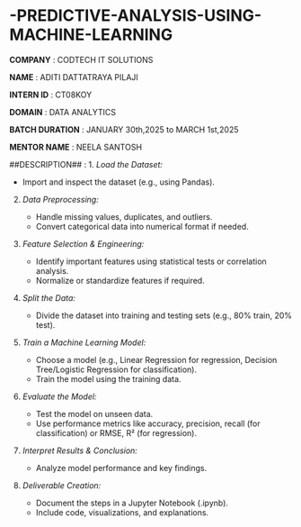 # -PREDICTIVE-ANALYSIS-USING-MACHINE-LEARNING

**COMPANY** : CODTECH IT SOLUTIONS

**NAME** : ADITI DATTATRAYA PILAJI

**INTERN ID** : CT08KOY

**DOMAIN** : DATA ANALYTICS

**BATCH DURATION** : JANUARY 30th,2025 to MARCH 1st,2025

**MENTOR NAME** : NEELA SANTOSH

##DESCRIPTION## : 1. *Load the Dataset:*  
   - Import and inspect the dataset (e.g., using Pandas).  

2. *Data Preprocessing:*  
   - Handle missing values, duplicates, and outliers.  
   - Convert categorical data into numerical format if needed.  

3. *Feature Selection & Engineering:*  
   - Identify important features using statistical tests or correlation analysis.  
   - Normalize or standardize features if required.  

4. *Split the Data:*  
   - Divide the dataset into training and testing sets (e.g., 80% train, 20% test).  

5. *Train a Machine Learning Model:*  
   - Choose a model (e.g., Linear Regression for regression, Decision Tree/Logistic Regression for classification).  
   - Train the model using the training data.  

6. *Evaluate the Model:*  
   - Test the model on unseen data.  
   - Use performance metrics like accuracy, precision, recall (for classification) or RMSE, R² (for regression).  

7. *Interpret Results & Conclusion:*  
   - Analyze model performance and key findings.  

8. *Deliverable Creation:*  
   - Document the steps in a Jupyter Notebook (.ipynb).  
   - Include code, visualizations, and explanations.
